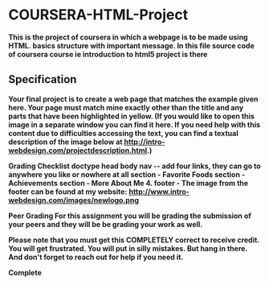 # COURSERA-HTML-Project
**This is the project of coursera in which a webpage is to be made using HTML.
basics structure with important message.
In this file source code of coursera course ie introduction to html5 project is there**


## Specification
**Your final project is to create a web page that matches the example given here. Your page must match mine exactly other than the title and any parts that have been highlighted in yellow. (If you would like to open this image in a separate window you can find it here. If you need help with this content due to difficulties accessing the text, you can find a textual description of the image below at http://intro-webdesign.com/projectdescription.html.)**


**Grading Checklist
doctype
head
body
nav -- add four links, they can go to anywhere you like or nowhere at all
section - Favorite Foods
section - Achievements
section - More About Me
4. footer - The image from the footer can be found at my website: http://www.intro-webdesign.com/images/newlogo.png**

**Peer Grading
For this assignment you will be grading the submission of your peers and they will be be grading your work as well.**

**Please note that you must get this COMPLETELY correct to receive credit. You will get frustrated. You will put in silly mistakes. But hang in there. And don't forget to reach out for help if you need it.**

 **Complete**
